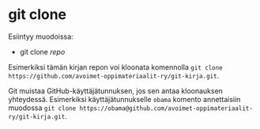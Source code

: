 # git clone

Esiintyy muodoissa:

+ git clone _repo_

Esimerkiksi tämän kirjan repon voi kloonata komennolla `git clone https://github.com/avoimet-oppimateriaalit-ry/git-kirja.git`.

Git muistaa GitHub-käyttäjätunnuksen, jos sen antaa kloonauksen yhteydessä. Esimerkiksi käyttäjätunnukselle `obama` komento annettaisiin muodossa `git clone https://obama@github.com/avoimet-oppimateriaalit-ry/git-kirja.git`.
